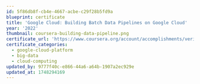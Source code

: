```yaml
---
id: 5f86db8f-cb4e-4667-acbe-c29f28b5fd9a
blueprint: certificate
title: 'Google Cloud: Building Batch Data Pipelines on Google Cloud'
year: '2022'
thumbnail: coursera-building-data-pipeline.png
certificate_url: 'https://www.coursera.org/account/accomplishments/verify/CWMN48LWYVYZ'
certificate_categories:
  - google-cloud-platform
  - big-data
  - cloud-computing
updated_by: 9777f40c-e866-44a6-a64b-1907a2ec929e
updated_at: 1748294169
---
```

